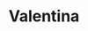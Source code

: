 ---
title: Valentina
artigo: a
picture: /images/v/Valentina.jpg
background: /images/fundos/borboleta.jpg
style: style-verde1
description: Forte e marcante...
full-description: Forte e marcante, o nome de Valentina é uma versão feminina de Valentinus, de origem no Latim, que significa vigoroso, valente, cheio de energia. Quem tem o nome de Valentina geralmente apresenta muita personalidade, determinação e criatividade! Isso, às vezes, pode ser confundido com birra e teimosia, mas pode colocar os créditos no nome mesmo!
---